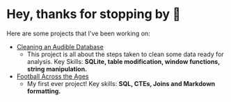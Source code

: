 # Hey, thanks for stopping by :handshake:

Here are some projects that I've been working on:


* [Cleaning an Audible Database](https://github.com/chickchetwynd/portfolio/blob/main/cleaning_audible_database.MD)
  * This project is all about the steps taken to clean some data ready for analysis. Key Skills: __SQLite, table modification, window functions, string manipulation.__
* [Football Across the Ages](https://github.com/chickchetwynd/portfolio/blob/main/football_across_the_ages.md)
  * My first ever project! Key skills: __SQL, CTEs, Joins and Markdown formatting.__
